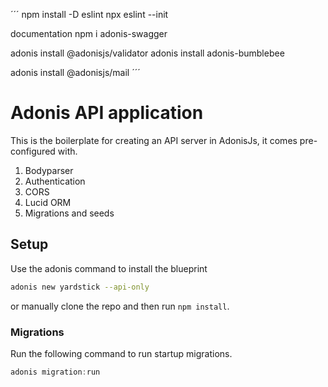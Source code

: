 ´´´
npm install -D eslint
npx eslint --init 

documentation
npm i adonis-swagger

adonis install @adonisjs/validator
adonis install adonis-bumblebee

adonis install @adonisjs/mail
´´´

# Adonis API application

This is the boilerplate for creating an API server in AdonisJs, it comes pre-configured with.

1. Bodyparser
2. Authentication
3. CORS
4. Lucid ORM
5. Migrations and seeds

## Setup

Use the adonis command to install the blueprint

```bash
adonis new yardstick --api-only
```

or manually clone the repo and then run `npm install`.


### Migrations

Run the following command to run startup migrations.

```js
adonis migration:run
```
